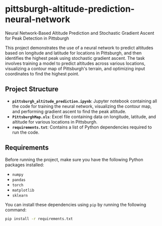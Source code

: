 # pittsburgh-altitude-prediction-neural-network
Neural Network-Based Altitude Prediction and Stochastic Gradient Ascent for Peak Detection in Pittsburgh

This project demonstrates the use of a neural network to predict altitudes based on longitude and latitude for locations in Pittsburgh, and then identifies the highest peak using stochastic gradient ascent. The task involves training a model to predict altitudes across various locations, visualizing a contour map of Pittsburgh's terrain, and optimizing input coordinates to find the highest point.

## Project Structure

- **`pittsburgh_altitude_prediction.ipynb`**: Jupyter notebook containing all the code for training the neural network, visualizing the contour map, and performing gradient ascent to find the peak altitude.
- **`PittsburghMap.xls`**: Excel file containing data on longitude, latitude, and altitude for various locations in Pittsburgh.
- **`requirements.txt`**: Contains a list of Python dependencies required to run the code.

## Requirements

Before running the project, make sure you have the following Python packages installed:

- `numpy`
- `pandas`
- `torch`
- `matplotlib`
- `sklearn`

You can install these dependencies using `pip` by running the following command:

```bash
pip install -r requirements.txt

